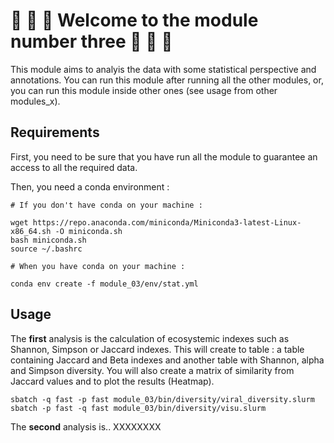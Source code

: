 # 🎈 🎈 🎈 Welcome to the module number three 🎈 🎈 🎈 

This module aims to analyis the data with some statistical perspective and annotations.
You can run this module after running all the other modules, or, you can run this module inside other ones (see usage from other modules_x).

## Requirements

First, you need to be sure that you have run all the module to guarantee an access to all the required data.

Then, you need a conda environment :
```
# If you don't have conda on your machine :

wget https://repo.anaconda.com/miniconda/Miniconda3-latest-Linux-x86_64.sh -O miniconda.sh
bash miniconda.sh
source ~/.bashrc

# When you have conda on your machine :

conda env create -f module_03/env/stat.yml
```


## Usage

The **first** analysis is the calculation of ecosystemic indexes such as Shannon, Simpson or Jaccard indexes. 
This will create to table : a table containing Jaccard and Beta indexes and another table with Shannon, alpha and Simpson diversity.
You will also create a matrix of similarity from Jaccard values and to plot the results (Heatmap).

```
sbatch -q fast -p fast module_03/bin/diversity/viral_diversity.slurm
sbatch -p fast -q fast module_03/bin/diversity/visu.slurm

```

The **second** analysis is.. XXXXXXXX
